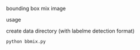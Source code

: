 bounding box mix image

usage

create data directory (with labelme detection format)

`python bbmix.py`
